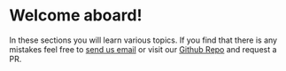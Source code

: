 # Welcome aboard!
In these sections you will learn various topics. If you find that there is any mistakes feel free to [send us email](mailto:docs@thesourcecode.dev) or visit our [Github Repo](https://github.com/The-SourceCode/TheSourceCode-Docs) and request a PR.
